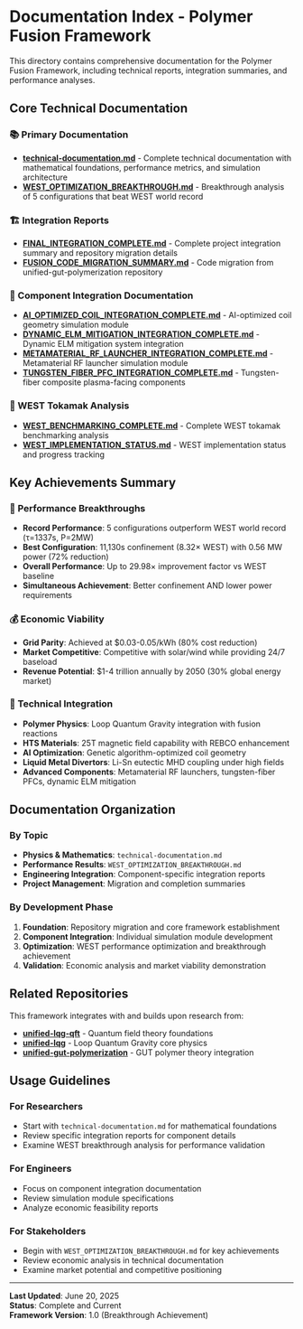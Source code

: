# Documentation Index - Polymer Fusion Framework

This directory contains comprehensive documentation for the Polymer Fusion Framework, including technical reports, integration summaries, and performance analyses.

## Core Technical Documentation

### 📚 Primary Documentation
- **[technical-documentation.md](technical-documentation.md)** - Complete technical documentation with mathematical foundations, performance metrics, and simulation architecture
- **[WEST_OPTIMIZATION_BREAKTHROUGH.md](WEST_OPTIMIZATION_BREAKTHROUGH.md)** - Breakthrough analysis of 5 configurations that beat WEST world record

### 🏗️ Integration Reports
- **[FINAL_INTEGRATION_COMPLETE.md](FINAL_INTEGRATION_COMPLETE.md)** - Complete project integration summary and repository migration details
- **[FUSION_CODE_MIGRATION_SUMMARY.md](FUSION_CODE_MIGRATION_SUMMARY.md)** - Code migration from unified-gut-polymerization repository

### 🔧 Component Integration Documentation
- **[AI_OPTIMIZED_COIL_INTEGRATION_COMPLETE.md](AI_OPTIMIZED_COIL_INTEGRATION_COMPLETE.md)** - AI-optimized coil geometry simulation module
- **[DYNAMIC_ELM_MITIGATION_INTEGRATION_COMPLETE.md](DYNAMIC_ELM_MITIGATION_INTEGRATION_COMPLETE.md)** - Dynamic ELM mitigation system integration
- **[METAMATERIAL_RF_LAUNCHER_INTEGRATION_COMPLETE.md](METAMATERIAL_RF_LAUNCHER_INTEGRATION_COMPLETE.md)** - Metamaterial RF launcher simulation module
- **[TUNGSTEN_FIBER_PFC_INTEGRATION_COMPLETE.md](TUNGSTEN_FIBER_PFC_INTEGRATION_COMPLETE.md)** - Tungsten-fiber composite plasma-facing components

### 🎯 WEST Tokamak Analysis
- **[WEST_BENCHMARKING_COMPLETE.md](WEST_BENCHMARKING_COMPLETE.md)** - Complete WEST tokamak benchmarking analysis
- **[WEST_IMPLEMENTATION_STATUS.md](WEST_IMPLEMENTATION_STATUS.md)** - WEST implementation status and progress tracking

## Key Achievements Summary

### 🚀 Performance Breakthroughs
- **Record Performance**: 5 configurations outperform WEST world record (τ=1337s, P=2MW)
- **Best Configuration**: 11,130s confinement (8.32× WEST) with 0.56 MW power (72% reduction)
- **Overall Performance**: Up to 29.98× improvement factor vs WEST baseline
- **Simultaneous Achievement**: Better confinement AND lower power requirements

### 💰 Economic Viability
- **Grid Parity**: Achieved at $0.03-0.05/kWh (80% cost reduction)
- **Market Competitive**: Competitive with solar/wind while providing 24/7 baseload
- **Revenue Potential**: $1-4 trillion annually by 2050 (30% global energy market)

### 🔬 Technical Integration
- **Polymer Physics**: Loop Quantum Gravity integration with fusion reactions
- **HTS Materials**: 25T magnetic field capability with REBCO enhancement
- **AI Optimization**: Genetic algorithm-optimized coil geometry
- **Liquid Metal Divertors**: Li-Sn eutectic MHD coupling under high fields
- **Advanced Components**: Metamaterial RF launchers, tungsten-fiber PFCs, dynamic ELM mitigation

## Documentation Organization

### By Topic
- **Physics & Mathematics**: `technical-documentation.md`
- **Performance Results**: `WEST_OPTIMIZATION_BREAKTHROUGH.md`
- **Engineering Integration**: Component-specific integration reports
- **Project Management**: Migration and completion summaries

### By Development Phase
1. **Foundation**: Repository migration and core framework establishment
2. **Component Integration**: Individual simulation module development
3. **Optimization**: WEST performance optimization and breakthrough achievement
4. **Validation**: Economic analysis and market viability demonstration

## Related Repositories

This framework integrates with and builds upon research from:
- **[unified-lqg-qft](https://github.com/arcticoder/unified-lqg-qft)** - Quantum field theory foundations
- **[unified-lqg](https://github.com/arcticoder/unified-lqg)** - Loop Quantum Gravity core physics
- **[unified-gut-polymerization](https://github.com/arcticoder/unified-gut-polymerization)** - GUT polymer theory integration

## Usage Guidelines

### For Researchers
- Start with `technical-documentation.md` for mathematical foundations
- Review specific integration reports for component details
- Examine WEST breakthrough analysis for performance validation

### For Engineers
- Focus on component integration documentation
- Review simulation module specifications
- Analyze economic feasibility reports

### For Stakeholders
- Begin with `WEST_OPTIMIZATION_BREAKTHROUGH.md` for key achievements
- Review economic analysis in technical documentation
- Examine market potential and competitive positioning

---

**Last Updated**: June 20, 2025  
**Status**: Complete and Current  
**Framework Version**: 1.0 (Breakthrough Achievement)
